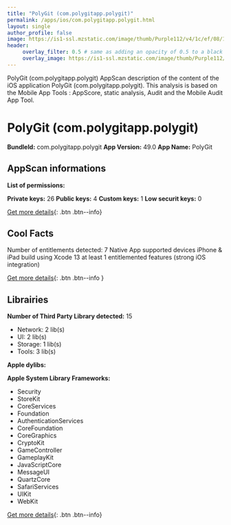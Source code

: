 ```yaml
---
title: "PolyGit (com.polygitapp.polygit)"
permalink: /apps/ios/com.polygitapp.polygit.html
layout: single
author_profile: false
image: https://is1-ssl.mzstatic.com/image/thumb/Purple112/v4/1c/ef/08/1cef08bf-f38d-86fe-a2d3-e41d35b3f614/AppIcon-1x_U007emarketing-0-10-0-sRGB-85-220.png/512x512bb.jpg
header: 
     overlay_filter: 0.5 # same as adding an opacity of 0.5 to a black background
     overlay_image: https://is1-ssl.mzstatic.com/image/thumb/Purple112/v4/1c/ef/08/1cef08bf-f38d-86fe-a2d3-e41d35b3f614/AppIcon-1x_U007emarketing-0-10-0-sRGB-85-220.png/512x512bb.jpg
---
```

PolyGit (com.polygitapp.polygit) AppScan description of the content of the iOS application PolyGit (com.polygitapp.polygit). This analysis is based on the Mobile App Tools : AppScore, static analysis, Audit and the Mobile Audit App Tool.

# PolyGit (com.polygitapp.polygit)

**BundleId:** com.polygitapp.polygit
**App Version:** 49.0
**App Name:** PolyGit


## AppScan informations 

**List of permissions:** 
  
  
**Private keys:** 26
**Public keys:** 4
**Custom keys:** 1
**Low securit keys:** 0
  
[Get more details](/pricing.html){: .btn .btn--info}

## Cool Facts

Number of entitlements detected: 7
Native App
supported devices iPhone & iPad
build using Xcode 13
at least 1 entitlemented features (strong iOS integration)
  
[Get more details](/pricing.html){: .btn .btn--info }

## Librairies 
**Number of Third Party Library detected:** 15
- Network: 2 lib(s)
- UI: 2 lib(s)
- Storage: 1 lib(s)
- Tools: 3 lib(s)


**Apple dylibs:**


**Apple System Library Frameworks:**
- Security
- StoreKit
- CoreServices
- Foundation
- AuthenticationServices
- CoreFoundation
- CoreGraphics
- CryptoKit
- GameController
- GameplayKit
- JavaScriptCore
- MessageUI
- QuartzCore
- SafariServices
- UIKit
- WebKit


  
[Get more details](/pricing.html){: .btn .btn--info}

